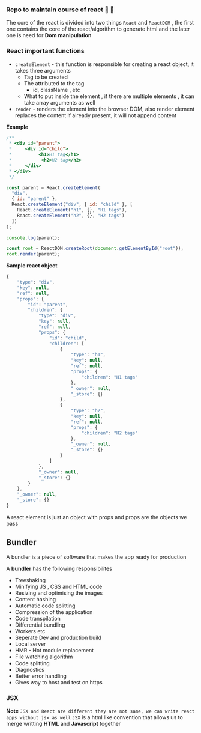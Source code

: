 ### Repo to maintain course of react :tada: :rocket:

The core of the react is divided into two things `React` and `ReactDOM` , the first one contains the core of the react/algorithm to generate html and the later one is need for **Dom manipulation**

### React important functions

- `createElement` - this function is responsible for creating a react object, it takes three arguments
  - Tag to be created
  - The attributed to the tag
    - id, className , etc
  - What to put inside the element , if there are multiple elements , it can take array arguments as well
- `render` - renders the element into the browser DOM, also render element replaces the content if already present, it will not append content

**Example**

```js
/**
 * <div id="parent">
 *     <div id="child">
 *          <h1>H1 tag</h1>
 *           <h2>H2 tag</h2>
 *     </div>
 * </div>
 */

const parent = React.createElement(
  "div",
  { id: "parent" },
  React.createElement("div", { id: "child" }, [
    React.createElement("h1", {}, "H1 tags"),
    React.createElement("h2", {}, "H2 tags")
  ])
);

console.log(parent);

const root = ReactDOM.createRoot(document.getElementById("root"));
root.render(parent);
```

**Sample react object**

```js
{
    "type": "div",
    "key": null,
    "ref": null,
    "props": {
        "id": "parent",
        "children": {
            "type": "div",
            "key": null,
            "ref": null,
            "props": {
                "id": "child",
                "children": [
                    {
                        "type": "h1",
                        "key": null,
                        "ref": null,
                        "props": {
                            "children": "H1 tags"
                        },
                        "_owner": null,
                        "_store": {}
                    },
                    {
                        "type": "h2",
                        "key": null,
                        "ref": null,
                        "props": {
                            "children": "H2 tags"
                        },
                        "_owner": null,
                        "_store": {}
                    }
                ]
            },
            "_owner": null,
            "_store": {}
        }
    },
    "_owner": null,
    "_store": {}
}
```

A react element is just an object with props and props are the objects we pass

## Bundler

A bundler is a piece of software that makes the app ready for production

A **bundler** has the following responsibilites

- Treeshaking
- Minifying JS , CSS and HTML code
- Resizing and optimising the images
- Content hashing
- Automatic code splitting
- Compression of the application
- Code transpilation
- Differential bundling
- Workers etc
- Seperate Dev and production build
- Local server
- HMR - Hot module replacement
- File watching algorithm
- Code splitting
- Diagnostics
- Better error handling
- Gives way to host and test on https

### JSX

**Note** `JSX and React are different they are not same, we can write react apps without jsx as well`
`JSX` is a html like convention that allows us to merge writting **HTML** and **Javascript** together

